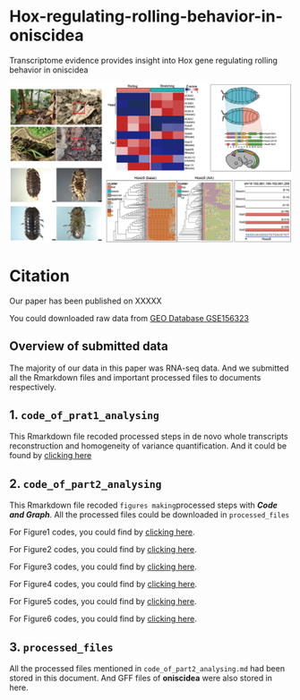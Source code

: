 # Hox-regulating-rolling-behavior-in-oniscidea

Transcriptome evidence provides insight into Hox gene regulating rolling behavior in oniscidea

![image-20200907211959608](README.assets/image-20200907211959608.png)

# Citation

Our paper has been published on XXXXX

You could downloaded raw data from [GEO Database GSE156323](https://www.ncbi.nlm.nih.gov/geo/query/acc.cgi?acc=GSE156323)

## Overview of submitted data

The majority of our data in this paper was RNA-seq data. And we submitted all the Rmarkdown files and important processed files to documents respectively. 

## 1. ```code_of_prat1_analysing```

This Rmarkdown file recoded processed steps in de novo whole transcripts reconstruction and homogeneity of variance quantification. And it could be found by [clicking here](code_of_prat1_analysing.md)

## 2. ```code_of_part2_analysing``` 

This Rmarkdown file recoded ```figures making```processed steps with ***Code and Graph***.  All the processed files could be downloaded in ```processed_files``` 

For Figure1 codes, you could find by [clicking here](Figure1_Making.md).

For Figure2 codes, you could find by [clicking here](Figure2_Making.md).

For Figure3 codes, you could find by [clicking here](Figure3_Making.md).

For Figure4 codes, you could find by [clicking here](Figure4_Making.md).

For Figure5 codes, you could find by [clicking here](Figure5_Making.md).

For Figure6 codes, you could find by [clicking here](Figure6_Making.md).

## 3. ```processed_files``` 

All the processed files mentioned in ```code_of_part2_analysing.md```  had been stored in this document. And GFF files of **oniscidea** were also stored in here.















